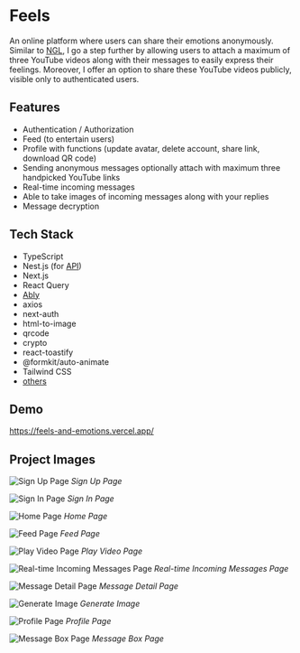 # Feels

An online platform where users can share their emotions anonymously. Similar to [NGL](https://ngl.link/), I go a step further by allowing users to attach a maximum of three YouTube videos along with their messages to easily express their feelings. Moreover, I offer an option to share these YouTube videos publicly, visible only to authenticated users.

## Features

- Authentication / Authorization
- Feed (to entertain users)
- Profile with functions (update avatar, delete account, share link, download QR code)
- Sending anonymous messages optionally attach with maximum three handpicked YouTube links
- Real-time incoming messages
- Able to take images of incoming messages along with your replies
- Message decryption

## Tech Stack

- TypeScript
- Nest.js (for [API](https://github.com/AKK-soft-dev/feels-api))
- Next.js
- React Query
- [Ably](https://ably.com/)
- axios
- next-auth
- html-to-image
- qrcode
- crypto
- react-toastify
- @formkit/auto-animate
- Tailwind CSS
- [others](https://github.com/AKK-soft-dev/feels-api/blob/main/package.json)

## Demo

https://feels-and-emotions.vercel.app/

## Project Images

![Sign Up Page](project-images/signup.png)
_Sign Up Page_
<br>

![Sign In Page](project-images/signin.png)
_Sign In Page_
<br>

![Home Page](project-images/home.png)
_Home Page_
<br>

![Feed Page](project-images/feed.png)
_Feed Page_
<br>

![Play Video Page](project-images/play.png)
_Play Video Page_
<br>

![Real-time Incoming Messages Page](project-images/messages.png)
_Real-time Incoming Messages Page_
<br>

![Message Detail Page](project-images/message-detail.png)
_Message Detail Page_
<br>

![Generate Image](project-images/generate-img.png)
_Generate Image_
<br>

![Profile Page](project-images/profile.png)
_Profile Page_
<br>

![Message Box Page](project-images/message-box.png)
_Message Box Page_
<br>
